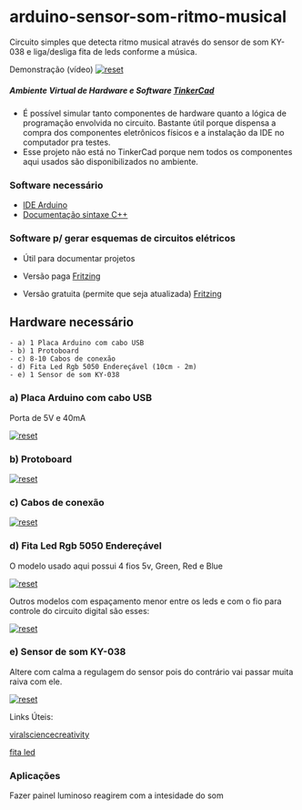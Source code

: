 # arduino-sensor-som-ritmo-musical
Circuito simples que detecta ritmo musical através do sensor de som KY-038 e liga/desliga fita de leds conforme a música.

<p> Demonstração (vídeo)
 <a target="_blank" rel="noopener noreferrer" href="https://youtu.be/373_R5mCbJQ" >
  <img src="https://user-images.githubusercontent.com/22710963/76530463-859d5d00-6452-11ea-9c5f-bcabe1b05273.png" alt="reset" style="max-width:100%;"></a>
</p> 

##### Ambiente Virtual de Hardware e Software [TinkerCad](https://www.tinkercad.com)  
- É possível simular tanto componentes de hardware quanto a lógica de programação envolvida no circuito. Bastante útil porque dispensa a compra dos componentes eletrônicos físicos e a instalação da IDE no computador pra testes.
- Esse projeto não está no TinkerCad porque nem todos os componentes aqui usados são disponibilizados no ambiente.

### Software necessário

- [IDE Arduino](https://www.arduino.cc/en/Main/Software)
- [Documentação sintaxe C++](https://www.arduino.cc/reference/en/)

### Software p/ gerar esquemas de circuitos elétricos 

- Útil para documentar projetos

- Versão paga [Fritzing](https://fritzing.org/home/)

- Versão gratuita (permite que seja atualizada) [Fritzing](https://softfamous.com/fritzing/download/)

## Hardware necessário
```
- a) 1 Placa Arduino com cabo USB
- b) 1 Protoboard
- c) 8-10 Cabos de conexão 
- d) Fita Led Rgb 5050 Endereçável (10cm - 2m) 
- e) 1 Sensor de som KY-038 
```

 ### a) Placa Arduino com cabo USB
 Porta de 5V e 40mA
<p><a target="_blank" rel="noopener noreferrer" href="https://user-images.githubusercontent.com/22710963/73710418-aac7de80-46e2-11ea-82d4-fabab3361d1f.png">
  <img src="https://user-images.githubusercontent.com/22710963/73710418-aac7de80-46e2-11ea-82d4-fabab3361d1f.png" alt="reset" style="max-width:100%;"></a></p> 

### b) Protoboard 
<p><a target="_blank" rel="noopener noreferrer" href="https://user-images.githubusercontent.com/22710963/73710865-e7e0a080-46e3-11ea-9ec4-4800b2b345b9.png">
  <img src="https://user-images.githubusercontent.com/22710963/73710865-e7e0a080-46e3-11ea-9ec4-4800b2b345b9.png" alt="reset" style="max-width:100%;"></a></p> 

  ### c) Cabos de conexão
<p><a target="_blank" rel="noopener noreferrer" href="https://user-images.githubusercontent.com/22710963/73711525-e57f4600-46e5-11ea-8cb9-e9bb27543ea4.png">
  <img src="https://user-images.githubusercontent.com/22710963/73711525-e57f4600-46e5-11ea-8cb9-e9bb27543ea4.png" alt="reset" style="max-width:100%;"></a></p>     
  
  ### d) Fita Led Rgb 5050 Endereçável
  O modelo usado aqui possui 4 fios 5v, Green, Red e Blue
<p><a target="_blank" rel="noopener noreferrer" href="https://user-images.githubusercontent.com/22710963/76525426-91852100-644a-11ea-8566-34bf30b13e80.png">
  <img src="https://user-images.githubusercontent.com/22710963/76525426-91852100-644a-11ea-8566-34bf30b13e80.png" alt="reset" style="max-width:100%;"></a></p> 
  
  Outros modelos com espaçamento menor entre os leds e com o fio para controle do circuito digital são esses:
 <p><a target="_blank" rel="noopener noreferrer" href="https://user-images.githubusercontent.com/22710963/76525813-52a39b00-644b-11ea-90f1-f2c73851f7c3.png">
  <img src="https://user-images.githubusercontent.com/22710963/76525813-52a39b00-644b-11ea-90f1-f2c73851f7c3.png" alt="reset" style="max-width:100%;"></a></p>
 
  
  ### e) Sensor de som KY-038
  Altere com calma a regulagem do sensor pois do contrário vai passar muita raiva com ele.
<p><a target="_blank" rel="noopener noreferrer" href="https://user-images.githubusercontent.com/22710963/76327946-6aebac80-62c9-11ea-9b93-a7e231d9ef99.png">
  <img src="https://user-images.githubusercontent.com/22710963/76327946-6aebac80-62c9-11ea-9b93-a7e231d9ef99.png" alt="reset" style="max-width:100%;"></a></p> 

 Links Úteis:
 
[viralsciencecreativity](https://www.viralsciencecreativity.com/post/arduino-sound-reactive-12v-lights)

[fita led](https://produto.mercadolivre.com.br/MLB-1132236266-fita-led-ws2812b-rgb-5050-enderecavel-5mt-150-leds-ip30-5v-_JM)
  

###  Aplicações
<p> Fazer painel luminoso reagirem com a intesidade do som  </p>
 


  
